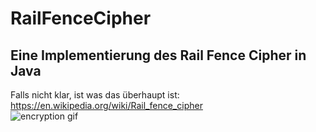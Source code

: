 # RailFenceCipher
Eine Implementierung des Rail Fence Cipher in Java
--- 
Falls nicht klar, ist was das überhaupt ist: <a href="https://en.wikipedia.org/wiki/Rail_fence_cipher">https://en.wikipedia.org/wiki/Rail_fence_cipher</a> <br>
![encryption gif](https://media.giphy.com/media/077i6AULCXc0FKTj9s/giphy.gif)

